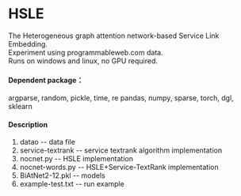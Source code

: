 # HSLE
The Heterogeneous graph attention network-based Service Link Embedding.<br>
Experiment using programmableweb.com data.<br>
Runs on windows and linux, no GPU required.<br>

#### Dependent package：
argparse, random, pickle, time, re
pandas, numpy, sparse, torch, dgl, sklearn

#### Description 
1. datao -- data file 
2. service-textrank -- service textrank algorithm implementation 
3. nocnet.py -- HSLE implementation 
4. nocnet-words.py -- HSLE+Service-TextRank implementation 
5. BiAtNet2-12.pkl -- models
6. example-test.txt -- run example 
 
